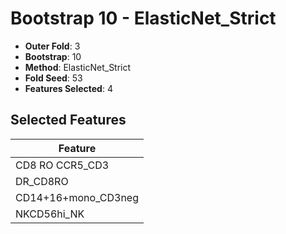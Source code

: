 # Bootstrap 10 - ElasticNet_Strict

- **Outer Fold**: 3
- **Bootstrap**: 10
- **Method**: ElasticNet_Strict
- **Fold Seed**: 53
- **Features Selected**: 4

## Selected Features

| Feature |
|---------|
| CD8 RO CCR5_CD3 |
| DR_CD8RO |
| CD14+16+mono_CD3neg |
| NKCD56hi_NK |

